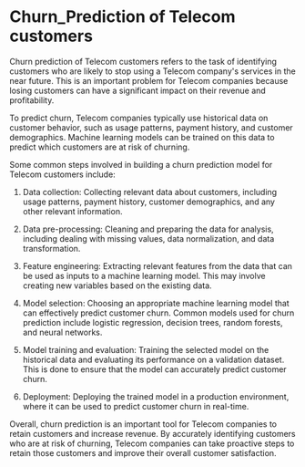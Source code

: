 # Churn_Prediction of Telecom customers

Churn prediction of Telecom customers refers to the task of identifying customers who are likely to stop using a Telecom company's services in the near future. 
This is an important problem for Telecom companies because losing customers can have a significant impact on their revenue and profitability.

To predict churn, Telecom companies typically use historical data on customer behavior, such as usage patterns, payment history, and customer demographics. 
Machine learning models can be trained on this data to predict which customers are at risk of churning.

Some common steps involved in building a churn prediction model for Telecom customers include:

1. Data collection: Collecting relevant data about customers, including usage patterns, payment history, customer demographics, and any other relevant information.

2. Data pre-processing: Cleaning and preparing the data for analysis, including dealing with missing values, data normalization, and data transformation.

3. Feature engineering: Extracting relevant features from the data that can be used as inputs to a machine learning model. This may involve creating new variables 
based on the existing data.

4. Model selection: Choosing an appropriate machine learning model that can effectively predict customer churn. Common models used for churn prediction include 
logistic regression, decision trees, random forests, and neural networks.

5. Model training and evaluation: Training the selected model on the historical data and evaluating its performance on a validation dataset. This is done to ensure 
that the model can accurately predict customer churn.

6. Deployment: Deploying the trained model in a production environment, where it can be used to predict customer churn in real-time.

Overall, churn prediction is an important tool for Telecom companies to retain customers and increase revenue. By accurately identifying customers who are at 
risk of churning, Telecom companies can take proactive steps to retain those customers and improve their overall customer satisfaction.
